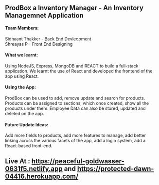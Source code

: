 ## ProdBox a Inventory Manager - An Inventory Managemnet Application

#### Team Members:

Sidhaant Thakker - Back End Devleopment <br />
Shreayas P - Front End Designing

#### What we learnt:
Using NodeJS, Express, MongoDB and REACT to build a full-stack application. We learnt the use of React and developed the frontend of the app using React.

#### Using the App:
ProdBox can be used to add, remove update and search for products. 
Products can ba assigned to sections, which once created, show all the products under them.
Employee Data can also be stored, updated and deleted on the app.

#### Future Update Ideas:
Add more fields to products, add more features to manage, add better linking across the various facets of the app, add a login system, add a React-based front-end.

## Live At : https://peaceful-goldwasser-0631f5.netlify.app  and https://protected-dawn-04416.herokuapp.com/
##
